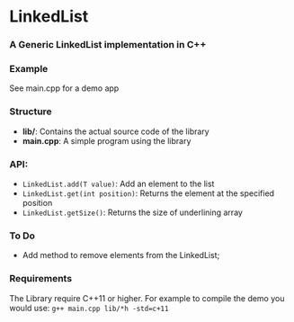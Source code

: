 # LinkedList
### A Generic LinkedList implementation in C++

### Example
See main.cpp for a demo app

### Structure
* **lib/**: Contains the actual source code of the library
* **main.cpp**: A simple program using the library

### API:
*  ```LinkedList.add(T value)```: Add an element to the list
*  ```LinkedList.get(int position)```: Returns the element at the specified position
*  ```LinkedList.getSize()```: Returns the size of underlining array

### To Do
* Add method to remove elements from the LinkedList;

### Requirements
The Library require C++11 or higher. For example to compile the demo you would use:
```g++ main.cpp lib/*h -std=c+11```